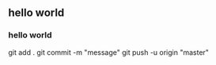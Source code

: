 ## hello world ##

### hello world  ###

git add .
git commit -m "message"
git push -u origin "master"
